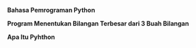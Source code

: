**Bahasa Pemrograman Python**

**Program Menentukan Bilangan Terbesar dari 3 Buah Bilangan**

**Apa Itu Pyhthon**



